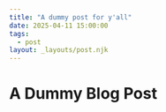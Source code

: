 ```yaml
---
title: "A dummy post for y'all"
date: 2025-04-11 15:00:00
tags:
  - post
layout: _layouts/post.njk
---
```

# A Dummy Blog Post
